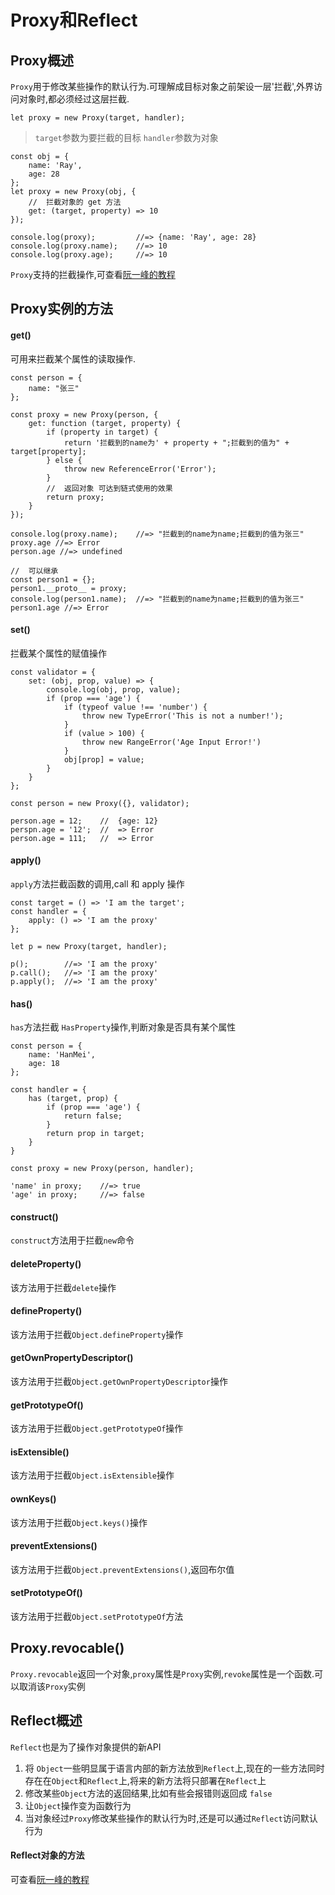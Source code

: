 # Proxy和Reflect

## Proxy概述
`Proxy`用于修改某些操作的默认行为.可理解成目标对象之前架设一层'拦截',外界访问对象时,都必须经过这层拦截.

`let proxy = new Proxy(target, handler);`

> `target`参数为要拦截的目标
> `handler`参数为对象

```es6
const obj = {
    name: 'Ray',
    age: 28
};
let proxy = new Proxy(obj, {
    //  拦截对象的 get 方法
    get: (target, property) => 10
});

console.log(proxy);         //=> {name: 'Ray', age: 28}
console.log(proxy.name);    //=> 10
console.log(proxy.age);     //=> 10
```

`Proxy`支持的拦截操作,可查看[阮一峰的教程](http://es6.ruanyifeng.com/#docs/proxy)

## Proxy实例的方法

#### get()
可用来拦截某个属性的读取操作.

```es6
const person = {
    name: "张三"
};

const proxy = new Proxy(person, {
    get: function (target, property) {
        if (property in target) {
            return '拦截到的name为' + property + ";拦截到的值为" + target[property];
        } else {
            throw new ReferenceError('Error');
        }
        //  返回对象 可达到链式使用的效果
        return proxy;
    }
});

console.log(proxy.name);    //=> "拦截到的name为name;拦截到的值为张三"
proxy.age //=> Error
person.age //=> undefined

//  可以继承
const person1 = {};
person1.__proto__ = proxy;
console.log(person1.name);  //=> "拦截到的name为name;拦截到的值为张三"
person1.age //=> Error
```

#### set()
拦截某个属性的赋值操作

```es6
const validator = {
    set: (obj, prop, value) => {
        console.log(obj, prop, value);
        if (prop === 'age') {
            if (typeof value !== 'number') {
                throw new TypeError('This is not a number!');
            }
            if (value > 100) {
                throw new RangeError('Age Input Error!')
            }
            obj[prop] = value;
        }
    }
};

const person = new Proxy({}, validator);

person.age = 12;    //  {age: 12}
perspn.age = '12';  //  => Error
person.age = 111;   //  => Error
```

#### apply()
`apply`方法拦截函数的调用,call 和 apply 操作

```es6
const target = () => 'I am the target';
const handler = {
    apply: () => 'I am the proxy'
};

let p = new Proxy(target, handler);

p();        //=> 'I am the proxy'
p.call();   //=> 'I am the proxy'
p.apply();  //=> 'I am the proxy'
```

#### has()
`has`方法拦截 `HasProperty`操作,判断对象是否具有某个属性
```es6
const person = {
    name: 'HanMei',
    age: 18
};

const handler = {
    has (target, prop) {
        if (prop === 'age') {
            return false;
        }
        return prop in target;
    }
}

const proxy = new Proxy(person, handler);

'name' in proxy;    //=> true
'age' in proxy;     //=> false
```

#### construct()
`construct`方法用于拦截`new`命令

#### deleteProperty()
该方法用于拦截`delete`操作

#### defineProperty()
该方法用于拦截`Object.defineProperty`操作

#### getOwnPropertyDescriptor()
该方法用于拦截`Object.getOwnPropertyDescriptor`操作

#### getPrototypeOf()
该方法用于拦截`Object.getPrototypeOf`操作

#### isExtensible()
该方法用于拦截`Object.isExtensible`操作

#### ownKeys()
该方法用于拦截`Object.keys()`操作

#### preventExtensions()
该方法用于拦截`Object.preventExtensions()`,返回布尔值

#### setPrototypeOf()
该方法用于拦截`Object.setPrototypeOf`方法

## Proxy.revocable()
`Proxy.revocable`返回一个对象,`proxy`属性是`Proxy`实例,`revoke`属性是一个函数.可以取消该`Proxy`实例

## Reflect概述
`Reflect`也是为了操作对象提供的新API

1. 将 `Object`一些明显属于语言内部的新方法放到`Reflect`上,现在的一些方法同时存在在`Object`和`Reflect`上,将来的新方法将只部署在`Reflect`上
2. 修改某些`Object`方法的返回结果,比如有些会报错则返回成 `false`
3. 让`Object`操作变为函数行为
4. 当对象经过`Proxy`修改某些操作的默认行为时,还是可以通过`Reflect`访问默认行为

#### Reflect对象的方法 
可查看[阮一峰的教程](http://es6.ruanyifeng.com/#docs/proxy)